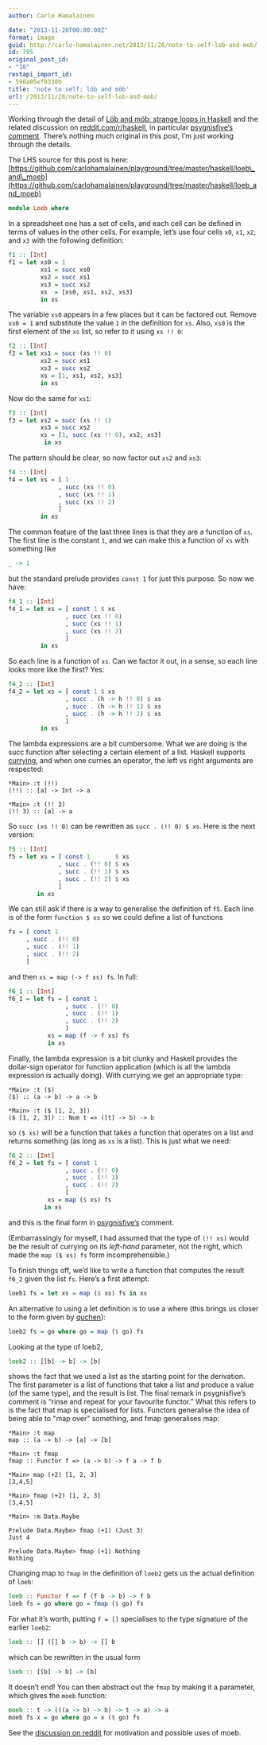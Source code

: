 ```yaml
---
author: Carlo Hamalainen

date: "2013-11-28T00:00:00Z"
format: image
guid: http://carlo-hamalainen.net/2013/11/28/note-to-self-lob-and-mob/
id: 795
original_post_id:
- "16"
restapi_import_id:
- 596a05ef0330b
title: 'note to self: löb and möb'
url: /2013/11/28/note-to-self-lob-and-mob/
---
```

Working through the detail of [Löb and möb: strange loops in Haskell](https://github.com/quchen/articles/blob/master/loeb-moeb.md) and the related discussion on [reddit.com/r/haskell](http://www.reddit.com/r/haskell/comments/1qwjk6/l%C3%B6b_and_m%C3%B6b_strange_loops_in_haskell/), in particular [psygnisfive’s comment](http://www.reddit.com/r/haskell/comments/1qwjk6/l%C3%B6b_and_m%C3%B6b_strange_loops_in_haskell/cdhsefm). There’s nothing much original in this post, I’m just working through the details.

The LHS source for this post is here: [https://github.com/carlohamalainen/playground/tree/master/haskell/loeb\_and\_moeb](https://github.com/carlohamalainen/playground/tree/master/haskell/loeb_and_moeb)

```haskell
module Loeb where
```

In a spreadsheet one has a set of cells, and each cell can be defined in terms of values in the other cells. For example, let’s use four cells ``x0``, ``x1``, ``x2``, and ``x3`` with the following definition:

```haskell
f1 :: [Int]
f1 = let xs0 = 1
         xs1 = succ xs0
         xs2 = succ xs1
         xs3 = succ xs2
         xs  = [xs0, xs1, xs2, xs3]
         in xs
```

The variable ``xs0`` appears in a few places but it can be factored out. Remove ``xs0 = 1`` and substitute the value ``1`` in the definition for ``xs``. Also, ``xs0`` is the first element of the ``xs`` list, so refer to it using ``xs !! 0``:

```haskell
f2 :: [Int]
f2 = let xs1 = succ (xs !! 0)
         xs2 = succ xs1
         xs3 = succ xs2
         xs = [1, xs1, xs2, xs3]
         in xs
```

Now do the same for ``xs1``:

```haskell
f3 :: [Int]
f3 = let xs2 = succ (xs !! 1)
         xs3 = succ xs2
         xs = [1, succ (xs !! 0), xs2, xs3]
          in xs
```

The pattern should be clear, so now factor out ``xs2`` and ``xs3``:

```haskell
f4 :: [Int]
f4 = let xs = [ 1
              , succ (xs !! 0)
              , succ (xs !! 1)
              , succ (xs !! 2)
              ]
         in xs
```

The common feature of the last three lines is that they are a function of ``xs``. The first line is the constant ``1``, and we can make this a function of ``xs`` with something like

```haskell
_ -> 1
```

but the standard prelude provides ``const 1`` for just this purpose. So now we have:

```haskell
f4_1 :: [Int]
f4_1 = let xs = [ const 1 $ xs
                , succ (xs !! 0)
                , succ (xs !! 1)
                , succ (xs !! 2)
                ]
         in xs
```

So each line is a function of ``xs``. Can we factor it out, in a sense, so each line looks more like the first? Yes:

```haskell
f4_2 :: [Int]
f4_2 = let xs = [ const 1 $ xs
                , succ . (h -> h !! 0) $ xs
                , succ . (h -> h !! 1) $ xs
                , succ . (h -> h !! 2) $ xs
                ]
         in xs
```

The lambda expressions are a bit cumbersome. What we are doing is the succ function after selecting a certain element of a list. Haskell supports [currying](http://www.haskell.org/haskellwiki/Currying), and when one curries an operator, the left vs right arguments are respected:

```
*Main> :t (!!)
(!!) :: [a] -> Int -> a

*Main> :t (!! 3)
(!! 3) :: [a] -> a
```

So ``succ (xs !! 0)`` can be rewritten as ``succ . (!! 0) $ xs``. Here is the next version:

```haskell
f5 :: [Int]
f5 = let xs = [ const 1       $ xs
              , succ . (!! 0) $ xs
              , succ . (!! 1) $ xs
              , succ . (!! 2) $ xs
              ]
        in xs
```

We can still ask if there is a way to generalise the definition of ``f5``. Each line is of the form ``function $ xs`` so we could define a list of functions

```haskell
fs = [ const 1
     , succ . (!! 0)
     , succ . (!! 1)
     , succ . (!! 2)
     ]
```

and then ``xs = map (-> f xs) fs``. In full:

```haskell
f6_1 :: [Int]
f6_1 = let fs = [ const 1
                , succ . (!! 0)
                , succ . (!! 1)
                , succ . (!! 2)
                ]
           xs = map (f -> f xs) fs
           in xs
```

Finally, the lambda expression is a bit clunky and Haskell provides the dollar-sign operator for function application (which is all the lambda expression is actually doing). With currying we get an appropriate type:

```
*Main> :t ($)
($) :: (a -> b) -> a -> b

*Main> :t ($ [1, 2, 3])
($ [1, 2, 3]) :: Num t => ([t] -> b) -> b
```

so ``($ xs)`` will be a function that takes a function that operates on a list and returns something (as long as ``xs`` is a list). This is just what we need:

```haskell
f6_2 :: [Int]
f6_2 = let fs = [ const 1
                , succ . (!! 0)
                , succ . (!! 1)
                , succ . (!! 2)
                ]
           xs = map ($ xs) fs
          in xs
```

and this is the final form in [psygnisfive’s](http://www.reddit.com/r/haskell/comments/1qwjk6/l%C3%B6b_and_m%C3%B6b_strange_loops_in_haskell/cdhsefm) comment.

(Embarrassingly for myself, I had assumed that the type of ``(!! xs)`` would be the result of currying on its _left-hand_ parameter, not the right, which made the ``map ($ xs) fs`` form incomprehensible.)

To finish things off, we’d like to write a function that computes the result ``f6_2`` given the list ``fs``. Here’s a first attempt:

```haskell
loeb1 fs = let xs = map ($ xs) fs in xs
```

An alternative to using a let definition is to use a where (this brings us closer to the form given by [quchen](https://github.com/quchen)):

```haskell
loeb2 fs = go where go = map ($ go) fs
```

Looking at the type of loeb2,

```haskell
loeb2 :: [[b] -> b] -> [b]
```

shows the fact that we used a list as the starting point for the derivation. The first parameter is a list of functions that take a list and produce a value (of the same type), and the result is list. The final remark in psygnisfive’s comment is “rinse and repeat for your favourite functor.” What this refers to is the fact that map is specialised for lists. Functors generalise the idea of being able to "map over" something, and fmap generalises map:

```
*Main> :t map
map :: (a -> b) -> [a] -> [b]

*Main> :t fmap
fmap :: Functor f => (a -> b) -> f a -> f b

*Main> map (+2) [1, 2, 3]
[3,4,5]

*Main> fmap (+2) [1, 2, 3]
[3,4,5]

*Main> :m Data.Maybe

Prelude Data.Maybe> fmap (+1) (Just 3)
Just 4

Prelude Data.Maybe> fmap (+1) Nothing
Nothing
```

Changing map to ``fmap`` in the definition of ``loeb2`` gets us the actual definition of ``loeb``:

```haskell
loeb :: Functor f => f (f b -> b) -> f b
loeb fs = go where go = fmap ($ go) fs
```

For what it’s worth, putting ``f = []`` specialises to the type signature of the earlier ``loeb2``:

```haskell
loeb :: [] ([] b -> b) -> [] b
```

which can be rewritten in the usual form

```haskell
loeb :: [[b] -> b] -> [b]
```

It doesn’t end! You can then abstract out the ``fmap`` by making it a parameter, which gives the ``moeb`` function:

```haskell
moeb :: t -> (((a -> b) -> b) -> t -> a) -> a
moeb fs x = go where go = x ($ go) fs
```

See the [discussion on reddit](http://www.reddit.com/r/haskell/comments/1qwjk6/l%C3%B6b_and_m%C3%B6b_strange_loops_in_haskell/) for motivation and possible uses of moeb.
